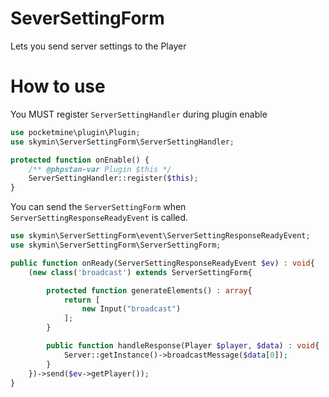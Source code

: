 # SeverSettingForm
Lets you send server settings to the Player

# How to use
You MUST register `ServerSettingHandler` during plugin enable

```php
use pocketmine\plugin\Plugin;
use skymin\ServerSettingForm\ServerSettingHandler;

protected function onEnable() {
    /** @phpstan-var Plugin $this */
    ServerSettingHandler::register($this);
}
```

You can send the `ServerSettingForm` when `ServerSettingResponseReadyEvent` is called.

```php
use skymin\ServerSettingForm\event\ServerSettingResponseReadyEvent;
use skymin\ServerSettingForm\ServerSettingForm;

public function onReady(ServerSettingResponseReadyEvent $ev) : void{
    (new class('broadcast') extends ServerSettingForm{

        protected function generateElements() : array{
            return [
                new Input("broadcast")
            ];
        }

        public function handleResponse(Player $player, $data) : void{
            Server::getInstance()->broadcastMessage($data[0]);
        }
    })->send($ev->getPlayer());
}
```